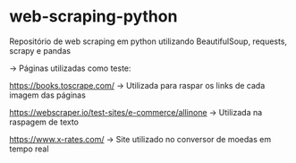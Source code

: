 # web-scraping-python

Repositório de web scraping em python utilizando BeautifulSoup, requests, scrapy e pandas

-> Páginas utilizadas como teste:

https://books.toscrape.com/ -> Utilizada para raspar os links de cada imagem das páginas

https://webscraper.io/test-sites/e-commerce/allinone -> Utilizada na raspagem de texto

https://www.x-rates.com/ -> Site utilizado no conversor de moedas em tempo real
